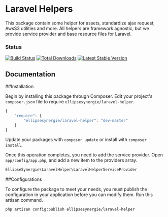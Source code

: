 # Laravel Helpers

This package contain some helper for assets, standardize ajax request, AwsS3 utilities and more. All helpers are framework agnostic, but we provide service provider and base resource files for Laravel.

### Status

[![Build Status](https://travis-ci.org/ellipsesynergie/laravel-helper.png?branch=master)](https://travis-ci.org/ellipsesynergie/laravel-helper)
[![Total Downloads](https://poser.pugx.org/ellipsesynergie/laravel-helper/downloads.png)](https://packagist.org/packages/ellipsesynergie/laravel-helper)
[![Latest Stable Version](https://poser.pugx.org/ellipsesynergie/laravel-helper/v/stable.png)](https://packagist.org/packages/ellipsesynergie/laravel-helper)

## Documentation

##Installation

Begin by installing this package through Composer. Edit your project's `composer.json` file to require `ellipsesynergie/laravel-helper`.

```javascript
{
    "require": {
        "ellipsesynergie/laravel-helper": "dev-master"
    }
}
```

Update your packages with `composer update` or install with `composer install`.

Once this operation completes, you need to add the service provider. Open `app/config/app.php`, and add a new item to the providers array.

```php
EllipseSynergie\LaravelHelper\LaravelHelperServiceProvider
```

##Configurations

To configure the package to meet your needs, you must publish the configuration in your application before you can modify them. Run this artisan command.

```bash
php artisan config:publish ellipsesynergie/laravel-helper
```
